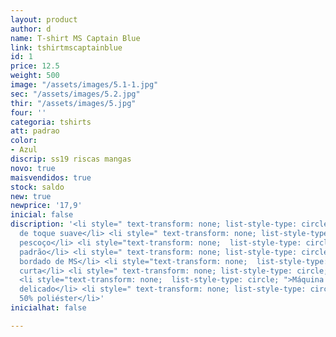 ```yaml
---
layout: product
author: d
name: T-shirt MS Captain Blue
link: tshirtmscaptainblue
id: 1
price: 12.5
weight: 500
image: "/assets/images/5.1-1.jpg"
sec: "/assets/images/5.2.jpg"
thir: "/assets/images/5.jpg"
four: ''
categoria: tshirts
att: padrao
color:
- Azul
discrip: ss19 riscas mangas
novo: true
maisvendidos: true
stock: saldo
new: true
newprice: '17,9'
inicial: false
discription: '<li style=" text-transform: none; list-style-type: circle; ">Tecido
  de toque suave</li> <li style=" text-transform: none; list-style-type: circle; ">Tripulação
  pescoço</li> <li style="text-transform: none;  list-style-type: circle; ">T-shirt
  padrão</li> <li style=" text-transform: none; list-style-type: circle; ">Logotipo
  bordado de MS</li> <li style="text-transform: none;  list-style-type: circle; ">Manga
  curta</li> <li style=" text-transform: none; list-style-type: circle; ">Bainha curva</li>
  <li style="text-transform: none;  list-style-type: circle; ">Máquina de lavar modo
  delicado</li> <li style=" text-transform: none; list-style-type: circle; ">50% algodão
  50% poliéster</li>'
inicialhat: false

---
```

